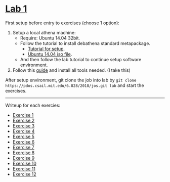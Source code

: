 # [Lab 1](https://pdos.csail.mit.edu/6.828/2018/labs/lab1/)

First setup before entry to exercises (choose 1 option):
1. Setup a local athena machine:
    + Require: Ubuntu 14.04 32bit.
    + Follow the tutorial to install debathena standard metapackage.
        + [Tutorial for setup](https://kb.mit.edu/confluence/pages/viewpage.action;jsessionid=C41777EAE7A587A2A0C394246BAF6454?pageId=152594763).
        + [Ubuntu 14.04 iso file](https://releases.ubuntu.com/14.04/ubuntu-14.04.6-desktop-i386.iso).
    + And then follow the lab tutorial to continue setup software environment.
2. Follow this [guide](https://pdos.csail.mit.edu/6.828/2018/tools.html) and install all tools needed. (I take this)

After setup environment, git clone the job into lab by `git clone https://pdos.csail.mit.edu/6.828/2018/jos.git lab` and start the exercises.

---

Writeup for each exercies:
+ [Exercise 1]()
+ [Exercise 2]()
+ [Exercise 3]()
+ [Exercise 4]()
+ [Exercise 5]()
+ [Exercise 6]()
+ [Exercise 7]()
+ [Exercise 8]()
+ [Exercise 9]()
+ [Exercise 10]()
+ [Exercise 11]()
+ [Exercise 12]()
      


